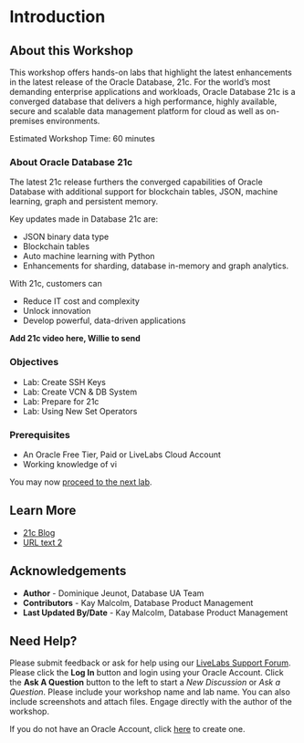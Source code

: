 # Introduction

## About this Workshop

This workshop offers hands-on labs that highlight the latest enhancements in the latest release of the Oracle Database, 21c.  For the world’s most demanding enterprise applications and workloads, Oracle Database 21c is a converged database that delivers a high performance, highly available, secure and scalable data management platform for cloud as well as on-premises environments.

Estimated Workshop Time: 60 minutes 

### About Oracle Database 21c
The latest 21c release furthers the converged capabilities of Oracle Database with additional support for blockchain tables, JSON, machine learning, graph and 
persistent memory.

Key updates made in Database 21c are:
* JSON binary data type
* Blockchain tables
* Auto machine learning with Python 
* Enhancements for sharding, database in-memory and graph analytics.

With 21c, customers can
* Reduce IT cost and complexity 
* Unlock innovation
* Develop powerful, data-driven applications


**Add 21c video here, Willie to send**
  [](youtube:zNKxJjkq0Pw)

### Objectives

* Lab:  Create SSH Keys
* Lab:  Create VCN & DB System
* Lab:  Prepare for 21c
* Lab:  Using New Set Operators

### Prerequisites

* An Oracle Free Tier, Paid or LiveLabs Cloud Account
* Working knowledge of vi


You may now [proceed to the next lab](#next).

## Learn More

* [21c Blog](http://docs.oracle.com)
* [URL text 2](http://docs.oracle.com)

## Acknowledgements
* **Author** - Dominique Jeunot, Database UA Team
* **Contributors** - Kay Malcolm, Database Product Management
* **Last Updated By/Date** - Kay Malcolm, Database Product Management

## Need Help?
Please submit feedback or ask for help using our [LiveLabs Support Forum](https://community.oracle.com/tech/developers/categories/livelabsdiscussions). Please click the **Log In** button and login using your Oracle Account. Click the **Ask A Question** button to the left to start a *New Discussion* or *Ask a Question*.  Please include your workshop name and lab name.  You can also include screenshots and attach files.  Engage directly with the author of the workshop.

If you do not have an Oracle Account, click [here](https://profile.oracle.com/myprofile/account/create-account.jspx) to create one.

